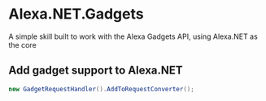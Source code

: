 # Alexa.NET.Gadgets
A simple skill built to work with the Alexa Gadgets API, using Alexa.NET as the core

## Add gadget support to Alexa.NET


```csharp
new GadgetRequestHandler().AddToRequestConverter();
```

